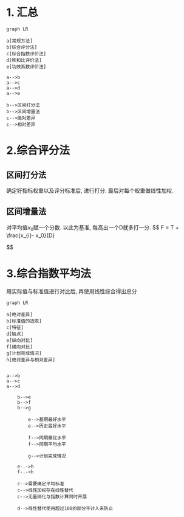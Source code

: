 # 1. 汇总
```mermaid
graph LR

a[常规方法]
b[综合评分法]
c[综合指数评价法]
d[秩和比评价法]
e[功效系数评价法]

a-->b
a-->c
a-->d
a-->e

b-->区间打分法
b-->区间增量法
c-->绝对差异
c-->相对差异
```
# 2.综合评分法
## 区间打分法
确定好指标权重以及评分标准后, 进行打分. 最后对每个权重做线性加权.
## 区间增量法
对平均值$x_0$赋一个分数. 以此为基准, 每高出一个D就多打一分.
$$
F = T + \frac{x_{i}- x_0}{D}

$$
# 3.综合指数平均法
用实际值与标准值进行对比后, 再使用线性综合得出总分
```mermaid
graph LR

a[绝对差异]
b[标准值的选取]
c[特征]
d[缺点]
e[纵向对比]
f[横向对比]
g[计划完成情况]
h[绝对差异与相对差异]


a-->b
a-->c
a-->d

	b-->e
	b-->f
	b-->g

		e-->基期最好水平
		e-->历史最好水平
		
		f-->同期最优水平
		f-->同期平均水平
		
		g-->计划完成情况
	
	e-.->h
	f-.->h
	
	c-->需要确定平均标准
	c-->线性加权存在线性替代
	c-->无量纲化与指数计算同时开展
	
	d-->线性替代使用超过100的部分不计入来防止

```


